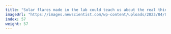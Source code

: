 ```yaml
---
title: "Solar flares made in the lab could teach us about the real thing"
imageUrl: "https://images.newscientist.com/wp-content/uploads/2023/04/06102349/SEI_151063218.jpg?width=600"
index: 57
weight: 57
---
```

